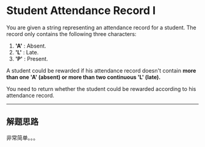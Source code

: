 # Student Attendance Record I #

You are given a string representing an attendance record for a student. The record only contains the following three characters:

1. **'A'** : Absent.
2. **'L'** : Late.
3. **'P'** : Present.

A student could be rewarded if his attendance record doesn't contain **more than one 'A' (absent) or more than two continuous 'L' (late).**

You need to return whether the student could be rewarded according to his attendance record.

---

## 解题思路 ##
非常简单。。。